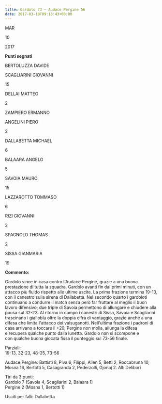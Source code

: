 ```yaml
---
title: Gardolo 73 – Audace Pergine 56
date: 2017-03-10T09:13:43+00:00
---
```

MAR

10

2017

**Punti segnati**

BERTOLUZZA DAVIDE

SCAGLIARINI GIOVANNI

15

DELLAI MATTEO

2

ZAMPIERO ERMANNO

ANGELINI PIERO

2

DALLABETTA MICHAEL

6

BALAARA ANGELO

5

SAVOIA MAURO

15

LAZZAROTTO TOMMASO

6

RIZI GIOVANNI

2

SPAGNOLO THOMAS

2

SISSA GIANMARIA

19

**Commento:**

Gardolo vince in casa contro l'Audace Pergine, grazie a una buona prestazione di tutta la squadra. Gardolo avanti fin dai primi minuti, con un attacco più fluido rispetto alle ultime uscite. La prima frazione termina 19-13, con il canestro sulla sirena di Dallabetta. Nel secondo quarto i gardoloti continuano a condurre il match senza però far fruttare al meglio il buon lavoro difensivo; due triple di Savoia permettono di allungare e chiudere alla pausa sul 32-23. Al ritorno in campo i canestri di Sissa, Savoia e Scagliarini trascinano i gialloblu oltre la doppia cifra di vantaggio, grazie anche a una difesa che limita l'attacco dei valsuganotti. Nell'ultima frazione i padroni di casa arrivano a toccare il +20, Pergine non molla, allunga la difesa e recupera qualche punto dalla lunetta. Gardolo non si scompone e con qualche buona giocata fissa il punteggio sul 73-56 finale.

Parziali:  
19-13, 32-23, 48-35, 73-56

Audace Pergine: Battisti 8, Piva 6, Filippi, Allen 5, Betti 2, Roccabruna 10, Mosna 16, Bertotti 5, Casagranda 2, Pederzolli, Gjonaj 2. All: Delibori

Tiri da 3 punti:  
Gardolo 7 (Savoia 4, Scagliarini 2, Balaara 1)  
Pergine 2 (Mosna 1, Bertotti 1)

Usciti per falli: Dallabetta